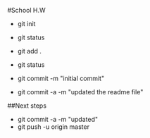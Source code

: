 #School H.W

* git init
* git status
* git add .
* git status
* git commit -m "initial commit"

* git commit -a -m "updated the readme file"

##Next steps

* git commit -a -m "updated"
* git push -u origin master